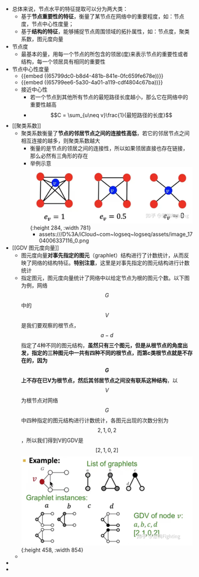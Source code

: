 - 总体来说，节点水平的特征提取可以分为两大类：
	- 基于**节点重要性的特征**，衡量了某节点在网络中的重要程度，如：节点度，节点中心性度量；
	- 基于**结构的特征**，能够捕捉节点周围领域的拓扑属性，如：节点度，聚类系数，图元度向量
- 节点度
	- 最基本的量，用每一个节点的所包含的领居(度)来表示节点的重要性或者结构，每一个领居具有相同的重要性
- 节点中心性度量
	- {{embed ((65799dc0-b8d4-481b-841e-0fc659fe678e))}}
	- {{embed ((65799ee6-5a30-4a01-a119-cdf4804c67ba))}}
	- 接近中心性
		- 若一个节点到其他所有节点的最短路径长度越小，那么它在网络中的重要性越高
		- $$C = \sum_{u\neq v}\frac{1}{最短路径的长度}$$
- [[聚类系数]]
	- 聚类系数衡量了**节点的邻居节点之间的连接性高低**，若它的邻居节点之间相互连接的越多，则聚类系数越大
		- 衡量的是节点的领居之间的连接性，所以如果领居直接也存在链接，那么必然有三角形的存在
		- 举例示意
		  ![image.png](../assets/image_1704006337116_0.png){:height 284, :width 781}
			- assets:///D%3A/iCloud~com~logseq~logseq/assets/image_1704006337116_0.png
- [[GDV 图元度向量]]
	- 图元度向量**对事先指定的图元**（graphlet）结构进行了计数统计，从而反映了网络的结构特征。**特别注意**，这里是对事先指定的图元结构进行计数统计
	- 指定图元，图元度向量统计了网络中以给定节点为根的图元个数。以下图为例，网络$$G$$中的$$V$$是我们要观察的根节点，$$a-d$$指定了4种不同的图元结构，**虽然只有三个图元，但是从根节点的角度出发，指定的三种图元中一共有四种不同的根节点，而第c类根节点就是不存在的，因为$$G$$上不存在已V为根节点，然后其邻居节点之间没有联系这种结构**，以$$V$$为根节点对网络$$G$$中四种指定的图元结构进行计数统计，各图元出现的次数分别为$$2,1,0,2$$，所以我们得到V的GDV是$$[2,1,0,2]$$
	  ![image.png](../assets/image_1704006631901_0.png){:height 458, :width 854}
	-
-
-